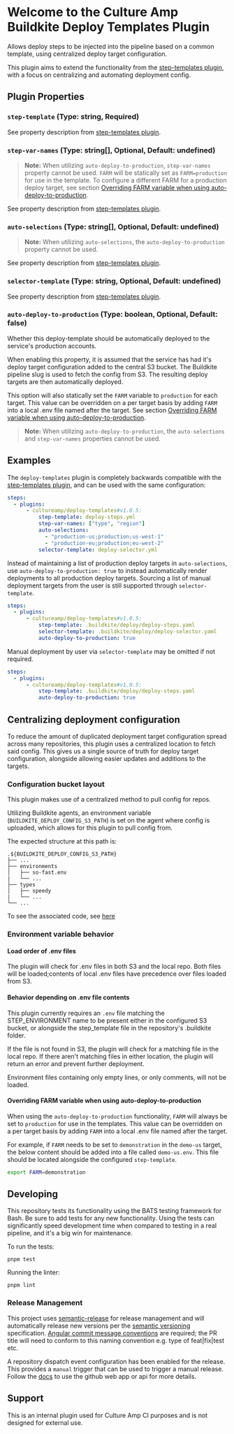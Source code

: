 # Welcome to the Culture Amp Buildkite Deploy Templates Plugin

Allows deploy steps to be injected into the pipeline based on a common template, using centralized deploy target configuration.

This plugin aims to extend the functionality from the [step-templates plugin](https://github.com/cultureamp/step-templates-buildkite-plugin), with a focus on centralizing and automating deployment config.

## Plugin Properties

### `step-template` (Type: string, Required)

See property description from [step-templates plugin](https://github.com/cultureamp/step-templates-buildkite-plugin?tab=readme-ov-file#step-template-required-string).

### `step-var-names` (Type: string[], Optional, Default: undefined)

> **Note:** When utilizing `auto-deploy-to-production`, `step-var-names` property cannot be used. `FARM` will be statically set as `FARM=production`
> for use in the template. To configure a different FARM for a production deploy target, see section [Overriding FARM variable when using auto-deploy-to-production](#overriding-farm-variable-when-using-auto-deploy-to-production).

See property description from [step-templates plugin](https://github.com/cultureamp/step-templates-buildkite-plugin?tab=readme-ov-file#step-var-names-required-string).

### `auto-selections` (Type: string[], Optional, Default: undefined)

> **Note:** When utilizing `auto-selections`, the `auto-deploy-to-production` property cannot be used.

See property description from [step-templates plugin](https://github.com/cultureamp/step-templates-buildkite-plugin?tab=readme-ov-file#auto-selections-optional-string).

### `selector-template` (Type: string, Optional, Default: undefined)

See property description from [step-templates plugin](https://github.com/cultureamp/step-templates-buildkite-plugin?tab=readme-ov-file#selector-template-optional-string
).

### `auto-deploy-to-production` (Type: boolean, Optional, Default: false)

Whether this deploy-template should be automatically deployed to the service's production accounts.

When enabling this property, it is assumed that the service has had it's deploy
target configuration added to the central S3 bucket. The Buildkite pipeline slug
is used to fetch the config from S3. The resulting deploy targets are then
automatically deployed.

This option will also statically set the `FARM` variable to `production` for each target. This value
can be overridden on a per target basis by adding `FARM` into a local .env file named after the target. See section [Overriding FARM variable when using auto-deploy-to-production](#overriding-farm-variable-when-using-auto-deploy-to-production).

> **Note:** When utilizing `auto-deploy-to-production`, the `auto-selections` and `step-var-names` properties cannot be used.

## Examples

The `deploy-templates` plugin is completely backwards compatible with the [step-templates plugin](https://github.com/cultureamp/step-templates-buildkite-plugin), and can be used with the same configuration:

```yaml
steps:
  - plugins:
      - cultureamp/deploy-templates#v1.0.5:
          step-template: deploy-steps.yml
          step-var-names: ["type", "region"]
          auto-selections:
            - "production-us;production;us-west-1"
            - "production-eu;production;eu-west-2"
          selector-template: deploy-selector.yml
```

Instead of maintaining a list of production deploy targets in `auto-selections`, use `auto-deploy-to-production: true` to instead automatically render deployments to all production deploy targets. Sourcing a list of manual deployment targets from the user is still supported through `selector-template`.

```yaml
steps:
  - plugins:
      - cultureamp/deploy-templates#v1.0.5:
          step-template: .buildkite/deploy/deploy-steps.yaml
          selector-template: .buildkite/deploy/deploy-selector.yaml
          auto-deploy-to-production: true
```

Manual deployment by user via `selector-template` may be omitted if not required.

```yaml
steps:
  - plugins:
      - cultureamp/deploy-templates#v1.0.5:
          step-template: .buildkite/deploy/deploy-steps.yaml
          auto-deploy-to-production: true
```

## Centralizing deployment configuration

To reduce the amount of duplicated deployment target configuration spread across many repositories, this plugin uses a centralized location to fetch said config. This gives us a single source of truth for deploy target configuration, alongside allowing easier updates and additions to the targets.

### Configuration bucket layout

This plugin makes use of a centralized method to pull config for repos.

Utilizing Buildkite agents, an environment variable (`BUILDKITE_DEPLOY_CONFIG_S3_PATH`) is set on the agent where config is uploaded, which allows for this plugin to pull config from.

The expected structure at this path is:

    .${BUILDKITE_DEPLOY_CONFIG_S3_PATH}
    ├── ...
    ├── environments
    │   ├── so-fast.env
    |   └── ...
    ├── types
    │   ├── speedy
    |   └── ...
    └── ...

To see the associated code, see [here](https://github.com/cultureamp/deploy-templates-buildkite-plugin/blob/551dd75523334bf41709d84dcc2503ae477ef048/lib/steps.bash#L56)

### Environment variable behavior

#### Load order of .env files

The plugin will check for .env files in both S3 and the local repo. Both files will be loaded;contents of local .env files have precedence over files loaded from S3.

#### Behavior depending on .env file contents

This plugin currently requires an `.env` file matching the STEP_ENVIRONMENT name to be present either in the configured S3 bucket, or alongside the step_template file in the repository's .buildkite folder.

If the file is not found in S3, the plugin will check for a matching file in the local repo. If there aren't matching files in either location, the plugin will return an error and prevent further deployment.

Environment files containing only empty lines, or only comments, will not be loaded.

#### Overriding FARM variable when using auto-deploy-to-production

When using the `auto-deploy-to-production` functionality, `FARM` will always be set to `production` for use in the templates.
This value can be overridden on a per target basis by adding `FARM` into a local .env file named after the target.

For example, if `FARM` needs to be set to `demonstration` in the `demo-us` target, the below content should be added into a file called `demo-us.env`.
This file should be located alongside the configured `step-template`.

```bash
export FARM=demonstration
```


## Developing

This repository tests its functionality using the BATS testing framework for
Bash. Be sure to add tests for any new functionality. Using the tests can
significantly speed development time when compared to testing in a real
pipeline, and it's a big win for maintenance.

To run the tests:

```shell
pnpm test
```

Running the linter:

```shell
pnpm lint
```

### Release Management

This project uses [semantic-release](https://github.com/semantic-release/semantic-release) for release management and will automatically release new versions per the [semantic versioning](https://semver.org/) specification. [Angular commit message conventions](https://github.com/angular/angular/blob/master/CONTRIBUTING.md#-commit-message-format) are required; the PR title will need to conform to this naming convention e.g. type of feat|fix|test etc.

A repository dispatch event configuration has been enabled for the release. This provides a `manual` trigger that can be used to trigger a manual release. Follow the [docs](https://github.com/semantic-release/semantic-release/blob/master/docs/recipes/ci-configurations/github-actions.md#trigger-semantic-release-on-demand) to use the github web app or api for more details.

## Support

This is an internal plugin used for Culture Amp CI purposes and is not designed for external use.
